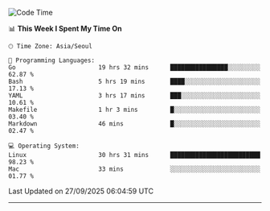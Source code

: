 <!---
[![JS's LinkedIn](https://img.shields.io/badge/LinkedIn-blue?style=for-the-badge&logo=linkedin)](https://www.linkedin.com/in/jaeseung-lee-5a2a32139/) 
[![JS's Notion](https://img.shields.io/badge/Notion-black?style=for-the-badge&logo=notion)](https://bit.ly/ljswiki1) <br><br>
-->
<!-- ![JS's GitHub stats](https://github-readme-stats-lemon-five.vercel.app/api?username=tkxkd0159&hide=contribs,prs,stars,issues&show_icons=true&theme=react&include_all_commits=true)   -->
<!-- ![Top Langs](https://github-readme-stats-lemon-five.vercel.app/api/top-langs/?username=tkxkd0159&layout=compact&hide=jupyter%20notebook,scss,html,css&langs_count=10)  -->


<!--START_SECTION:waka-->
![Code Time](http://img.shields.io/badge/Code%20Time-4%2C435%20hrs%2023%20mins-blue)

📊 **This Week I Spent My Time On** 

```text
🕑︎ Time Zone: Asia/Seoul

💬 Programming Languages: 
Go                       19 hrs 32 mins      ████████████████░░░░░░░░░   62.87 % 
Bash                     5 hrs 19 mins       ████░░░░░░░░░░░░░░░░░░░░░   17.13 % 
YAML                     3 hrs 17 mins       ███░░░░░░░░░░░░░░░░░░░░░░   10.61 % 
Makefile                 1 hr 3 mins         █░░░░░░░░░░░░░░░░░░░░░░░░   03.40 % 
Markdown                 46 mins             █░░░░░░░░░░░░░░░░░░░░░░░░   02.47 % 

💻 Operating System: 
Linux                    30 hrs 31 mins      █████████████████████████   98.23 % 
Mac                      33 mins             ░░░░░░░░░░░░░░░░░░░░░░░░░   01.77 % 
```


 Last Updated on 27/09/2025 06:04:59 UTC
<!--END_SECTION:waka-->

---
<!---
<a href="https://github.com/tkxkd0159/books">
  <img align="center" src="https://github-readme-stats-lemon-five.vercel.app/api/pin/?username=tkxkd0159&repo=books&theme=react" />
</a>
-->

<!---
- 🔭 I’m currently working on ...
- 🌱 I’m currently learning blockchain and distributed network
- 👯 I’m looking to collaborate on ...
- 🤔 I’m looking for help with ...
- 💬 Ask me about ...
- 📫 How to reach me: ...
- 😄 Pronouns: ...
- ⚡ Fun fact: ...
-->
